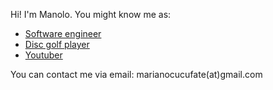Hi! I'm Manolo. You might know me as:

- [Software engineer](https://de.linkedin.com/in/manuel-garc%C3%ADa-garc%C3%ADa-4190b84a) 
- [Disc golf player](https://disc-golf-friends.de/en/friends/manolo/)
- [Youtuber](https://www.youtube.com/c/ThunderGuanacoDiscGolf)

You can contact me via email: marianocucufate(at)gmail.com

